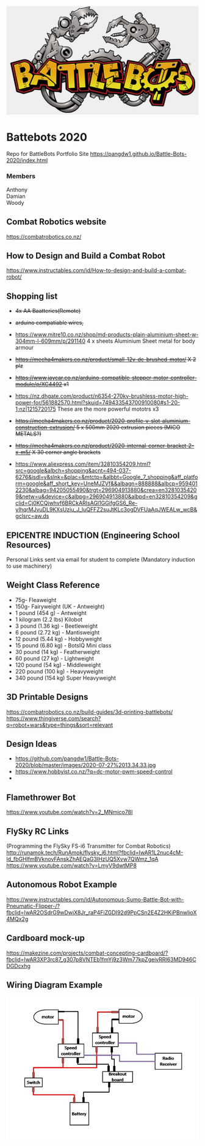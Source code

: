 ![webot image](https://github.com/pangdw1/Battle-Bots-2020/blob/master/images/Battlebots_logo.jpg)

# Battebots 2020
Repo for BattleBots
Portfolio Site https://pangdw1.github.io/Battle-Bots-2020/index.html

### Members
Anthony
</br>
Damian
</br>
Woody

## Combat Robotics website
https://combatrobotics.co.nz/

## How to Design and Build a Combat Robot
https://www.instructables.com/id/How-to-design-and-build-a-combat-robot/

## Shopping list
* ~~4x AA Baatteries(Remote)~~
* ~~arduino compatiable wires,~~
* https://www.mitre10.co.nz/shop/md-products-plain-aluminium-sheet-w-304mm-l-609mm/p/291140 4 x sheets Aluminium Sheet metal for body armour
* ~~https://mecha4makers.co.nz/product/small-12v-dc-brushed-motor/ X 2 plz~~
* ~~https://www.jaycar.co.nz/arduino-compatible-stepper-motor-controller-module/p/XC4492 x1~~
* https://nz.dhgate.com/product/n6354-270kv-brushless-motor-high-power-for/561882570.html?skuid=749433543700910080#s1-20-1;nz|1215720175 These are the more powerful mototrs x3
* ~~https://mecha4makers.co.nz/product/2020-profile-v-slot-aluminium-construction-extrusion/ 5 x 500mm 2020 extrusion pieces (MICO METALS?)~~
* ~~https://mecha4makers.co.nz/product/2020-internal-corner-bracket-2-x-m5/ X 30 corner angle brackets~~

* https://www.aliexpress.com/item/32810354209.html?src=google&albch=shopping&acnt=494-037-6276&isdl=y&slnk=&plac=&mtctp=&albbt=Google_7_shopping&aff_platform=google&aff_short_key=UneMJZVf&&albagn=888888&albcp=9594012230&albag=94205055490&trgt=296904913880&crea=en32810354209&netw=u&device=c&albpg=296904913880&albpd=en32810354209&gclid=Cj0KCQjwhvf6BRCkARIsAGl1GGifgGS6_Re-yIhqrMJvuDL9KXsUziu_J_luQFFZ2suJtKLc3ogDVFUaAqJWEALw_wcB&gclsrc=aw.ds


## EPICENTRE INDUCTION (Engineering School Resources)
Personal Links sent via email for student to complete (Mandatory induction to use machinery)

## Weight Class Reference

* 75g- Fleaweight
* 150g- Fairyweight (UK - Antweight)
* 1 pound (454 g) - Antweight
* 1 kilogram (2.2 lbs) Kilobot
* 3 pound (1.36 kg) - Beetleweight
* 6 pound (2.72 kg) - Mantisweight
* 12 pound (5.44 kg) - Hobbyweight
* 15 pound (6.80 kg) - BotsIQ Mini class
* 30 pound (14 kg) - Featherweight
* 60 pound (27 kg) - Lightweight
* 120 pound (54 kg) - Middleweight
* 220 pound (100 kg) - Heavyweight
* 340 pound (154 kg) Super Heavyweight

## 3D Printable Designs
https://combatrobotics.co.nz/build-guides/3d-printing-battlebots/ <br />
https://www.thingiverse.com/search?q=robot+wars&type=things&sort=relevant

## Design Ideas

* https://github.com/pangdw1/Battle-Bots-2020/blob/master/images/2020-07-27%2013.34.33.jpg
* https://www.hobbyist.co.nz/?q=dc-motor-pwm-speed-control
*

## Flamethrower Bot
https://www.youtube.com/watch?v=2_MNmico78I

## FlySky RC Links

(Programming the FlySky FS-i6 Transmitter for Combat Robotics) <br />
http://runamok.tech/RunAmok/flysky_i6.html?fbclid=IwAR1L2nuc4cM-ld_fbGHlfmBVknovFAnskZhAEQaG3IHzUQ5Xvw7QWmz_1qA <br />
https://www.youtube.com/watch?v=LmyV9dwtMP8 <br />


## Autonomous Robot Example

https://www.instructables.com/id/Autonomous-Sumo-Battle-Bot-with-Pneumatic-Flipper-/?fbclid=IwAR2OSdrG9wDwjX8Jr_raP4FiZGDI92d9PpCSn2E4Z2HKiPBnwIioX4MQx2g <br />

## Cardboard mock-up

https://makezine.com/projects/combat-concepting-cardboard/?fbclid=IwAR3XP3rc87_g307p8VNTEb1fmYj9z3Wm77kpZgeivRRl63MD946CDGDcxhg <br />

## Wiring Diagram Example
![wiring image](https://github.com/pangdw1/Battle-Bots-2020/blob/master/images/WiringControlsCombatRobot.jpg)

